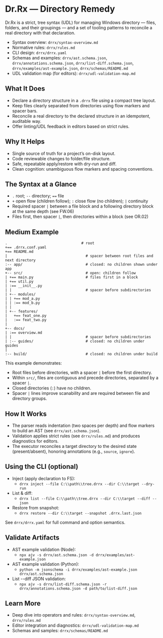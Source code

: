 # Dr.Rx — Directory Remedy

Dr.Rx is a strict, tree syntax (UDL) for managing Windows directory — files, folders, and their groupings — and a set of tooling patterns to reconcile a real directory with that declaration.

- Syntax overview: `drrx/syntax-overview.md`
- Normative rules: `drrx/rules.md`
- CLI design: `drrx/drrx.yaml`
- Schemas and examples: `drrx/ast.schema.json`, `drrx/annotations.schema.json`, `drrx/list-diff.schema.json`, `drrx/examples/ast-example.json`, `drrx/schemas/README.md`
- UDL validation map (for editors): `drrx/udl-validation-map.md`

## What It Does

- Declare a directory structure in a `.drrx` file using a compact tree layout.
- Keep files clearly separated from directories using flow markers and spacer bars.
- Reconcile a real directory to the declared structure in an idempotent, auditable way.
- Offer linting/UDL feedback in editors based on strict rules.

## Why It Helps

- Single source of truth for a project’s on-disk layout.
- Code reviewable changes to folder/file structure.
- Safe, repeatable apply/restore with dry-run and diff.
- Clean cognition: unambiguous flow markers and spacing conventions.

## The Syntax at a Glance

- `.` root; `--` directory; `==` file
- `+` open flow (children follow); `:` close flow (no children); `|` continuity
- Required spacer `|` between a file block and a following directory block at the same depth (see FW.06)
- Files first, then spacer `|`, then directories within a block (see OR.02)

## Medium Example

```drrx
.                                  # root
+== .drrx.conf.yaml
+== README.md
|                                    # spacer between root files and next directory
:-- app/                             # closed: no children shown under app
+-- src/                             # open: children follow
| +== main.py                        # files first in a block
| +== util.py
| :== __init__.py
| |                                  # spacer before subdirectories
| +-- modules/
| | +== mod_a.py
| | :== mod_b.py
| |
| +-- features/
|   +== feat_one.py
|   :== feat_two.py
|
+-- docs/
| :== overview.md
| |                                  # spacer before subdirectories
| :-- guides/                        # closed: no children under guides
|
:-- build/                           # closed: no children under build
```

This example demonstrates:
- Root files before directories, with a spacer `|` before the first directory.
- Within `src/`, files are contiguous and precede directories, separated by a spacer `|`.
- Closed directories (`:`) have no children.
- Spacer `|` lines improve scanability and are required between file and directory groups.

## How It Works

- The parser reads indentation (two spaces per depth) and flow markers to build an AST (see `drrx/ast.schema.json`).
- Validation applies strict rules (see `drrx/rules.md`) and produces diagnostics for editors.
- The executor reconciles a target directory to the desired state (present/absent), honoring annotations (e.g., `source`, `ignore`).

## Using the CLI (optional)

- Inject (apply declaration to FS):
  - `drrx inject --file C:\\path\\tree.drrx --dir C:\\target --dry-run`
- List & diff:
  - `drrx list --file C:\\path\\tree.drrx --dir C:\\target --diff --json`
- Restore from snapshot:
  - `drrx restore --dir C:\\target --snapshot .drrx.last.json`

See `drrx/drrx.yaml` for full command and option semantics.

## Validate Artifacts

- AST example validation (Node):
  - `npx ajv -s drrx/ast.schema.json -d drrx/examples/ast-example.json`
- AST example validation (Python):
  - `python -m jsonschema -i drrx/examples/ast-example.json drrx/ast.schema.json`
- List --diff JSON validation:
  - `npx ajv -s drrx/list-diff.schema.json -r drrx/annotations.schema.json -d path/to/list-diff.json`

## Learn More

- Deep dive into operators and rules: `drrx/syntax-overview.md`, `drrx/rules.md`
- Editor integration and diagnostics: `drrx/udl-validation-map.md`
- Schemas and samples: `drrx/schemas/README.md`
